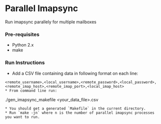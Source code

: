 Parallel Imapsync
=========
Run imapsync parallely for multiple mailboxes


### Pre-requisites
* Python 2.x
* make

### Run Instructions

* Add a CSV file containing data in following format on each line:
```
<remote_username>,<local_username>,<remote_password>,<local_password>,<remote_imap_host>,<remote_imap_port>,<local_imap_host>
* From command line run:
```
./gen_imapsync_makefile <your_data_file>.csv
```
* You should get a generated `Makefile` in the current directory.
* Run `make -jn` where n is the number of parallel imapsync processes you want to run.